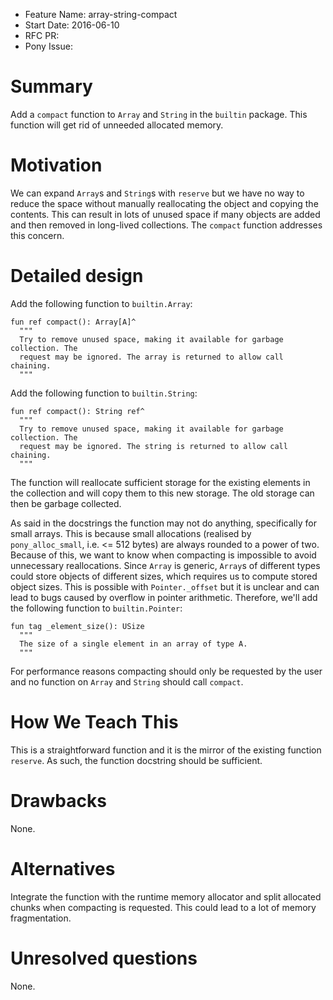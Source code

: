 - Feature Name: array-string-compact
- Start Date: 2016-06-10
- RFC PR:
- Pony Issue:

# Summary

Add a `compact` function to `Array` and `String` in the `builtin` package. This function will get rid of unneeded allocated memory.

# Motivation

We can expand `Array`s and `String`s with `reserve` but we have no way to reduce the space without manually reallocating the object and copying the contents. This can result in lots of unused space if many objects are added and then removed in long-lived collections. The `compact` function addresses this concern.

# Detailed design

Add the following function to `builtin.Array`:

```pony
fun ref compact(): Array[A]^
  """
  Try to remove unused space, making it available for garbage collection. The
  request may be ignored. The array is returned to allow call chaining.
  """
```

Add the following function to `builtin.String`:

```pony
fun ref compact(): String ref^
  """
  Try to remove unused space, making it available for garbage collection. The
  request may be ignored. The string is returned to allow call chaining.
  """
```

The function will reallocate sufficient storage for the existing elements in the collection and will copy them to this new storage. The old storage can then be garbage collected.

As said in the docstrings the function may not do anything, specifically for small arrays. This is because small allocations (realised by `pony_alloc_small`, i.e. <= 512 bytes) are always rounded to a power of two. Because of this, we want to know when compacting is impossible to avoid unnecessary reallocations. Since `Array` is generic, `Array`s of different types could store objects of different sizes, which requires us to compute stored object sizes. This is possible with `Pointer._offset` but it is unclear and can lead to bugs caused by overflow in pointer arithmetic. Therefore, we'll add the following function to `builtin.Pointer`:

```pony
fun tag _element_size(): USize
  """
  The size of a single element in an array of type A.
  """
```

For performance reasons compacting should only be requested by the user and no function on `Array` and `String` should call `compact`.

# How We Teach This

This is a straightforward function and it is the mirror of the existing function `reserve`. As such, the function docstring should be sufficient.

# Drawbacks

None.

# Alternatives

Integrate the function with the runtime memory allocator and split allocated chunks when compacting is requested. This could lead to a lot of memory fragmentation.

# Unresolved questions

None.
